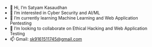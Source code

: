 - 👋 Hi, I’m  Satyam Kasaudhan
- 👀 I’m interested in Cyber Security and AI/ML
- 🌱 I’m currently learning Machine Learning and Web Application Pentesting
- 💞️ I’m looking to collaborate on  Ethical Hacking and Web Application Testing
- 📫 Gmail:  sk9161511745@gmail.com  

<!---
Satyam2016/Satyam2016 is a ✨ special ✨ repository because its `README.md` (this file) appears on your GitHub profile.
You can click the Preview link to take a look at your changes.
--->
